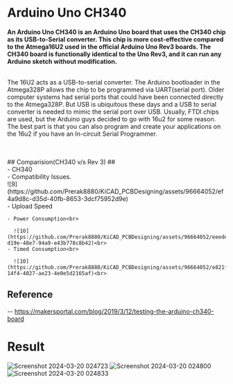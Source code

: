 # Arduino Uno CH340

**<p>An Arduino Uno CH340 is an Arduino Uno board that uses the CH340 chip as its USB-to-Serial converter. This chip is more cost-effective compared to the Atmega16U2 used in the official Arduino Uno Rev3 boards. The CH340 board is functionally identical to the Uno Rev3, and it can run any Arduino sketch without modification. </p>**

<br>  The 16U2 acts as a USB-to-serial converter. The Arduino bootloader in the Atmega328P allows the chip to be programmed via UART(serial port). Older computer systems had serial ports that could have been connected directly to the Atmega328P. But USB is ubiquitous these days and a USB to serial converter is needed to mimic the serial port over USB. Usually, FTDI chips are used, but the Arduino guys decided to go with 16u2 for some reason. The best part is that you can also program and create your applications on the 16u2 if you have an In-circuit Serial Programmer. 

<br>
<br>
## Comparision(CH340 v/s Rev 3) ##
<br>
- CH340 <br>
    - Compatibility Issues.
  <br>
  ![9](https://github.com/Prerak8880/KiCAD_PCBDesigning/assets/96664052/ef4a9d8c-d35d-40fb-8653-3dcf75952d9e)
  
       
  <br>
    - Upload Speed<br>
  
      
    - Power Consumption<br>
  
      ![10](https://github.com/Prerak8880/KiCAD_PCBDesigning/assets/96664052/eeede216-d19e-48e7-94a9-e43b778c8b42)<br>
    - Timed Consumption<br>
  
      ![10](https://github.com/Prerak8880/KiCAD_PCBDesigning/assets/96664052/e821f810-14f4-4027-ae23-4e0e5d2165af)<br>
  
  
  ## Reference<br>
  -- https://makersportal.com/blog/2019/3/12/testing-the-arduino-ch340-board
  
  # Result
  ![Screenshot 2024-03-20 024723](https://github.com/Prerak8880/KiCAD_PCBDesigning/assets/96664052/754058e0-0e3d-4375-9268-df6816b64836)
![Screenshot 2024-03-20 024800](https://github.com/Prerak8880/KiCAD_PCBDesigning/assets/96664052/b284cb66-4abd-4fb4-baeb-cb7a8f19e645)
![Screenshot 2024-03-20 024833](https://github.com/Prerak8880/KiCAD_PCBDesigning/assets/96664052/47d43191-1fe1-4ba2-a7a1-36fcb14008eb)

  
  
  
  

